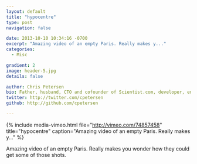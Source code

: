 ```yaml
---
layout: default
title: "hypocentre"
type: post
navigation: false

date: 2013-10-10 10:34:16 -0700
excerpt: "Amazing video of an empty Paris. Really makes y..."
categories:
  - Misc

gradient: 2
image: header-5.jpg
details: false

author: Chris Petersen
bio: Father, husband, CTO and cofounder of Scientist.com, developer, entrepreneur and technologist.
twitter: http://twitter.com/cpetersen
github: http://github.com/cpetersen

---
```


{% include media-vimeo.html file="http://vimeo.com/74857458" title="hypocentre" caption="Amazing video of an empty Paris. Really makes y..." %}

Amazing video of an empty Paris. Really makes you wonder how they could get some of those shots. ﻿ 
